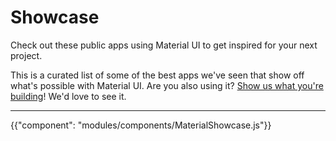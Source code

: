 # Showcase

<p class="description">Check out these public apps using Material UI to get inspired for your next project.</p>

This is a curated list of some of the best apps we've seen that show off what's possible with Material UI. Are you also using it? [Show us what you're building](https://github.com/mui/material-ui/issues/22426)! We'd love to see it.

---

{{"component": "modules/components/MaterialShowcase.js"}}
